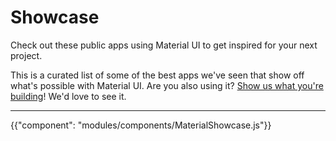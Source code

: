 # Showcase

<p class="description">Check out these public apps using Material UI to get inspired for your next project.</p>

This is a curated list of some of the best apps we've seen that show off what's possible with Material UI. Are you also using it? [Show us what you're building](https://github.com/mui/material-ui/issues/22426)! We'd love to see it.

---

{{"component": "modules/components/MaterialShowcase.js"}}
